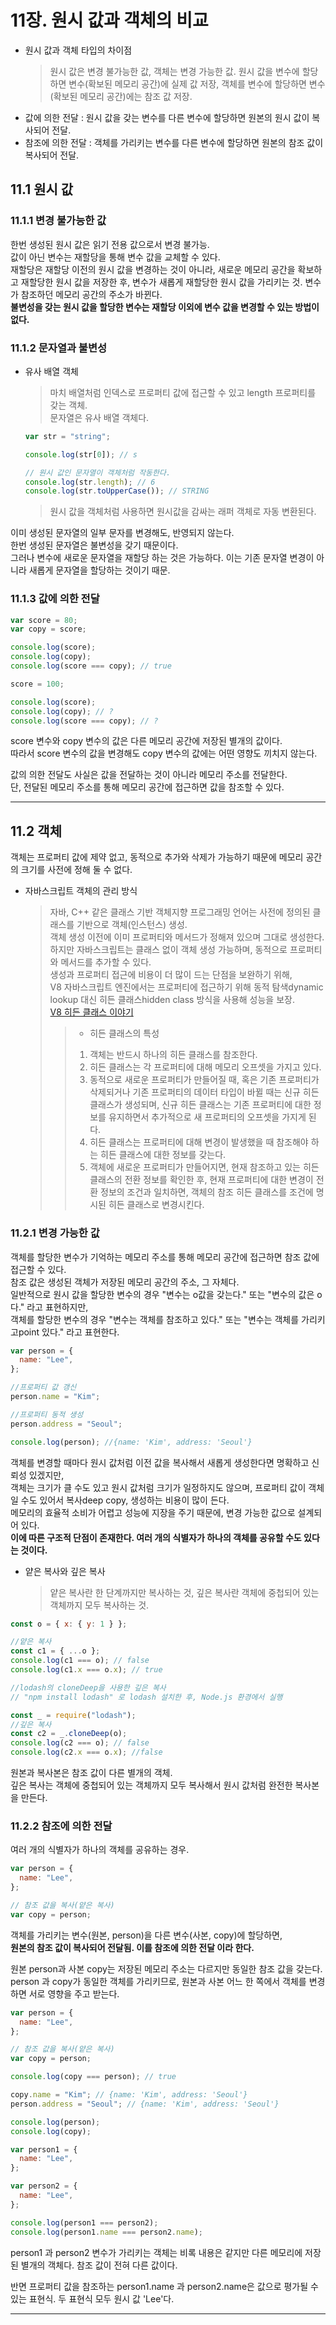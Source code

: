 # 11장. 원시 값과 객체의 비교

- 원시 값과 객체 타입의 차이점

  > 원시 값은 변경 불가능한 값, 객체는 변경 가능한 값.
  > 원시 값을 변수에 할당하면 변수(확보된 메모리 공간)에 실제 값 저장, 객체를 변수에 할당하면 변수(확보된 메모리 공간)에는 참조 값 저장.

* 값에 의한 전달 : 원시 값을 갖는 변수를 다른 변수에 할당하면 원본의 원시 값이 복사되어 전달.
* 참조에 의한 전달 : 객체를 가리키는 변수를 다른 변수에 할당하면 원본의 참조 값이 복사되어 전달.

## 11.1 원시 값

### 11.1.1 변경 불가능한 값

한번 생성된 원시 값은 읽기 전용 값으로서 변경 불가능.  
값이 아닌 변수는 재할당을 통해 변수 값을 교체할 수 있다.  
재할당은 재할당 이전의 원시 값을 변경하는 것이 아니라, 새로운 메모리 공간을 확보하고 재할당한 원시 값을 저장한 후, 변수가 새롭게 재할당한 원시 값을 가리키는 것. 변수가 참조하던 메모리 공간의 주소가 바뀐다.  
**불변성을 갖는 원시 값을 할당한 변수는 재할당 이외에 변수 값을 변경할 수 있는 방법이 없다.**

### 11.1.2 문자열과 불변성

- 유사 배열 객체

  > 마치 배열처럼 인덱스로 프로퍼티 값에 접근할 수 있고 length 프로퍼티를 갖는 객체.  
  > 문자열은 유사 배열 객체다.

  ```javascript
  var str = "string";

  console.log(str[0]); // s

  // 원시 값인 문자열이 객체처럼 작동한다.
  console.log(str.length); // 6
  console.log(str.toUpperCase()); // STRING
  ```

  > 원시 값을 객체처럼 사용하면 원시값을 감싸는 래퍼 객체로 자동 변환된다.

이미 생성된 문자열의 일부 문자를 변경해도, 반영되지 않는다.  
한번 생성된 문자열은 불변성을 갖기 때문이다.  
그러나 변수에 새로운 문자열을 재할당 하는 것은 가능하다. 이는 기존 문자열 변경이 아니라 새롭게 문자열을 할당하는 것이기 때문.

### 11.1.3 값에 의한 전달

```javascript
var score = 80;
var copy = score;

console.log(score);
console.log(copy);
console.log(score === copy); // true

score = 100;

console.log(score);
console.log(copy); // ?
console.log(score === copy); // ?
```

score 변수와 copy 변수의 값은 다른 메모리 공간에 저장된 별개의 값이다.  
따라서 score 변수의 값을 변경해도 copy 변수의 값에는 어떤 영향도 끼치지 않는다.

값의 의한 전달도 사실은 값을 전달하는 것이 아니라 메모리 주소를 전달한다.  
단, 전달된 메모리 주소를 통해 메모리 공간에 접근하면 값을 참조할 수 있다.

---

## 11.2 객체

객체는 프로퍼티 값에 제약 없고, 동적으로 추가와 삭제가 가능하기 때문에 메모리 공간의 크기를 사전에 정해 둘 수 없다.

- 자바스크립트 객체의 관리 방식
  > 자바, C++ 같은 클래스 기반 객체지향 프로그래밍 언어는 사전에 정의된 클래스를 기반으로 객체(인스턴스) 생성.  
  > 객체 생성 이전에 이미 프로퍼티와 메서드가 정해져 있으며 그대로 생성한다.  
  > 하지만 자바스크립트는 클래스 없이 객체 생성 가능하며, 동적으로 프로퍼티와 메서드를 추가할 수 있다.  
  > 생성과 프로퍼티 접근에 비용이 더 많이 드는 단점을 보완하기 위해,  
  > V8 자바스크립트 엔진에서는 프로퍼티에 접근하기 위해 동적 탐색dynamic lookup 대신 히든 클래스hidden class 방식을 사용해 성능을 보장.  
  > [V8 히든 클래스 이야기](https://engineering.linecorp.com/ko/blog/v8-hidden-class)
  >
  > > - 히든 클래스의 특성
  > >
  > > 1. 객체는 반드시 하나의 히든 클래스를 참조한다.
  > > 2. 히든 클래스는 각 프로퍼티에 대해 메모리 오프셋을 가지고 있다.
  > > 3. 동적으로 새로운 프로퍼티가 만들어질 때, 혹은 기존 프로퍼티가 삭제되거나 기존 프로퍼티의 데이터 타입이 바뀔 때는 신규 히든 클래스가 생성되며, 신규 히든 클래스는 기존 프로퍼티에 대한 정보를 유지하면서 추가적으로 새 프로퍼티의 오프셋을 가지게 된다.
  > > 4. 히든 클래스는 프로퍼티에 대해 변경이 발생했을 때 참조해야 하는 히든 클래스에 대한 정보를 갖는다.
  > > 5. 객체에 새로운 프로퍼티가 만들어지면, 현재 참조하고 있는 히든 클래스의 전환 정보를 확인한 후, 현재 프로퍼티에 대한 변경이 전환 정보의 조건과 일치하면, 객체의 참조 히든 클래스를 조건에 명시된 히든 클래스로 변경시킨다.

### 11.2.1 변경 가능한 값

객체를 할당한 변수가 기억하는 메모리 주소를 통해 메모리 공간에 접근하면 참조 값에 접근할 수 있다.  
참조 값은 생성된 객체가 저장된 메모리 공간의 주소, 그 자체다.  
일반적으로 원시 값을 할당한 변수의 경우 "변수는 o값을 갖는다." 또는 "변수의 값은 o다." 라고 표현하지만,  
객체를 할당한 변수의 경우 "변수는 객체를 참조하고 있다." 또는 "변수는 객체를 가리키고point 있다." 라고 표현한다.

```javascript
var person = {
  name: "Lee",
};

//프로퍼티 값 갱신
person.name = "Kim";

//프로퍼티 동적 생성
person.address = "Seoul";

console.log(person); //{name: 'Kim', address: 'Seoul'}
```

객체를 변경할 때마다 원시 값처럼 이전 값을 복사해서 새롭게 생성한다면 명확하고 신뢰성 있겠지만,  
객체는 크기가 클 수도 있고 원시 값처럼 크기가 일정하지도 않으며, 프로퍼티 값이 객체일 수도 있어서 복사deep copy, 생성하는 비용이 많이 든다.  
메모리의 효율적 소비가 어렵고 성능에 지장을 주기 때문에, 변경 가능한 값으로 설계되어 있다.  
**이에 따른 구조적 단점이 존재한다. 여러 개의 식별자가 하나의 객체를 공유할 수도 있다는 것이다.**

- 얕은 복사와 깊은 복사
  > 얕은 복사란 한 단계까지만 복사하는 것, 깊은 복사란 객체에 중첩되어 있는 객체까지 모두 복사하는 것.

```javascript
const o = { x: { y: 1 } };

//얕은 복사
const c1 = { ...o };
console.log(c1 === o); // false
console.log(c1.x === o.x); // true

//lodash의 cloneDeep을 사용한 깊은 복사
// "npm install lodash" 로 lodash 설치한 후, Node.js 환경에서 실행

const _ = require("lodash");
//깊은 복사
const c2 = _.cloneDeep(o);
console.log(c2 === o); // false
console.log(c2.x === o.x); //false
```

원본과 복사본은 참조 값이 다른 별개의 객체.  
깊은 복사는 객체에 중첩되어 있는 객체까지 모두 복사해서 원시 값처럼 완전한 복사본을 만든다.

### 11.2.2 참조에 의한 전달

여러 개의 식별자가 하나의 객체를 공유하는 경우.

```javascript
var person = {
  name: "Lee",
};

// 참조 값을 복사(얕은 복사)
var copy = person;
```

객체를 가리키는 변수(원본, person)을 다른 변수(사본, copy)에 할당하면,  
**원본의 참조 값이 복사되어 전달됨. 이를 참조에 의한 전달 이라 한다.**

원본 person과 사본 copy는 저장된 메모리 주소는 다르지만 동일한 참조 값을 갖는다.  
person 과 copy가 동일한 객체를 가리키므로, 원본과 사본 어느 한 쪽에서 객체를 변경하면 서로 영향을 주고 받는다.

```javascript
var person = {
  name: "Lee",
};

// 참조 값을 복사(얕은 복사)
var copy = person;

console.log(copy === person); // true

copy.name = "Kim"; // {name: 'Kim', address: 'Seoul'}
person.address = "Seoul"; // {name: 'Kim', address: 'Seoul'}

console.log(person);
console.log(copy);
```

```javascript
var person1 = {
  name: "Lee",
};

var person2 = {
  name: "Lee",
};

console.log(person1 === person2);
console.log(person1.name === person2.name);
```

person1 과 person2 변수가 가리키는 객체는 비록 내용은 같지만 다른 메모리에 저장된 별개의 객체다. 참조 값이 전혀 다른 값이다.

반면 프로퍼티 값을 참조하는 person1.name 과 person2.name은 값으로 평가될 수 있는 표현식. 두 표현식 모두 원시 값 'Lee'다.

---

